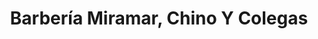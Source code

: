 ---
title: "Barbería Miramar, Chino Y Colegas"
url: /panchimalco/barberia-miramar-chino-y-colegas/
shop: Friseur
---